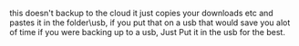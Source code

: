 this doesn't backup to the cloud it just copies your downloads etc and pastes it in the folder\usb, if you put that on a usb that would save you alot of time if you were backing up to a usb, Just Put it in the usb for the best.
